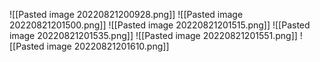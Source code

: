 ![[Pasted image 20220821200928.png]]
![[Pasted image 20220821201500.png]]
![[Pasted image 20220821201515.png]]
![[Pasted image 20220821201535.png]]
![[Pasted image 20220821201551.png]]
![[Pasted image 20220821201610.png]]
